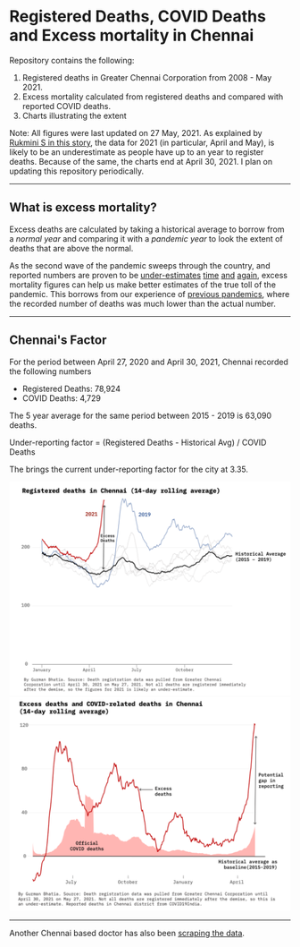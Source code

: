 # Registered Deaths, COVID Deaths and Excess mortality in Chennai

Repository contains the following: 

1) Registered deaths in Greater Chennai Corporation from 2008 - May 2021.
2) Excess mortality calculated from registered deaths and compared with reported COVID deaths.
3) Charts illustrating the extent

Note: All figures were last updated on 27 May, 2021. As explained by [Rukmini S in this story](https://www.thehindu.com/opinion/op-ed/interpreting-deaths-in-chennai/article34645264.ece), the data for 2021 (in particular, April and May), is likely to be an underestimate as people have up to an year to register deaths. Because of the same, the charts end at April 30, 2021. I plan on updating this repository periodically.

---------
## What is excess mortality?

Excess deaths are calculated by taking a historical average to borrow from a _normal year_ and comparing it with a _pandemic year_ to look the extent of deaths that are above the normal.

As the second wave of the pandemic sweeps through the country, and reported numbers are proven to be [under-estimates](https://www.indiaspend.com/covid-19/mortality-data-kerala-mumbai-too-soon-to-say-india-covid19-less-deadly-second-wave-737270) [time](https://twitter.com/deepakpatel_91/status/1393070596741734405?s=20) [and](https://twitter.com/deepakpatel_91/status/1397420984592908291?s=20) [again](https://twitter.com/deepakpatel_91/status/1397447291707875334?s=20), excess mortality figures can help us make better estimates of the true toll of the pandemic. This borrows from our experience of [previous pandemics](https://indianexpress.com/article/opinion/columns/why-excess-mortality-figures-for-covid-must-be-calculated-7330348/), where the recorded number of deaths was much lower than the actual number. 

----------

## Chennai's Factor
For the period between April 27, 2020 and April 30, 2021, Chennai recorded the following numbers

- Registered Deaths: 78,924
- COVID Deaths:  4,729

The 5 year average for the same period between 2015 - 2019 is 63,090 deaths.

Under-reporting factor = (Registered Deaths - Historical Avg) / COVID Deaths

The brings the current under-reporting factor for the city at 3.35.

![Registered deaths in Chennai (14-day rolling average)](charts/deaths.png)
![Excess deaths and COVID-related deaths in Chennai (14-day rolling average)](charts/excess-deaths.png)

----------

Another Chennai based doctor has also been [scraping the data](https://github.com/elseasama/covid19chennai). 